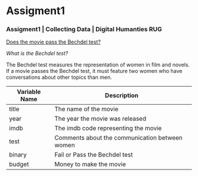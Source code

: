 # Assigment1
### Assigment1 | Collecting Data | Digital Humanties RUG

<ins>Does the movie pass the Bechdel test?</ins>

*What is the Bechdel test?*

The Bechdel test measures the representation of women in film and novels. If a movie passes the Bechdel test, it must feature two women who have conversations about other topics than men.




| Variable Name | Description                                    |
|---------------|------------------------------------------------|
| title         | The name of the movie                          |
| year          | The year the movie was released                |
| imdb          | The imdb code representing the movie           |
| test          | Comments about the communication between women |
| binary        | Fail or Pass the Bechdel test                  |
| budget        | Money to make the movie                        |

